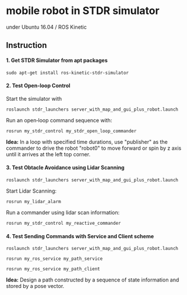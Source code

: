# mobile robot in STDR simulator

under Ubuntu 16.04 / ROS Kinetic

## Instruction

#### 1. Get STDR Simulator from apt packages

```
sudo apt-get install ros-kinetic-stdr-simulator
```

#### 2. Test Open-loop Control

Start the simulator with

```
roslaunch stdr_launchers server_with_map_and_gui_plus_robot.launch
```

Run an open‐loop command sequence with:	

```
rosrun my_stdr_control my_stdr_open_loop_commander
```

**Idea:** In a loop with specified time durations, use "publisher" as the commander to drive the robot "robot0" to move forward or spin by z axis until it arrives at the left top corner.

#### 3. Test Obtacle Avoidance using Lidar Scanning

```
roslaunch stdr_launchers server_with_map_and_gui_plus_robot.launch
```

Start Lidar Scanning:

```
rosrun my_lidar_alarm 
```

Run a commander using lidar scan information:

```
rosrun my_stdr_control my_reactive_commander
```
#### 4. Test Sending Commands with Service and Client scheme

```
roslaunch stdr_launchers server_with_map_and_gui_plus_robot.launch

rosrun my_ros_service my_path_service

rosrun my_ros_service my_path_client
```

**Idea:** Design a path constructed by a sequence of state information and stored by a pose vector.
